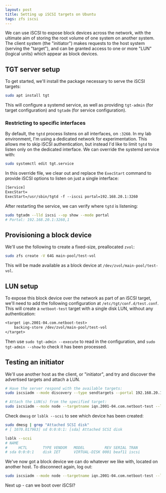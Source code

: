 ```yaml
---
layout: post
title: Setting up iSCSI targets on Ubuntu
tags: zfs iscsi
---
```


We can use iSCSI to expose block devices across the network, with the ultimate aim of storing the root volume of one system on another system. The client system (the "initiator") makes requests to the host system (serving the "target"), and can be granted access to one or more "LUN" (logical units) which appear as block devices.

## TGT server setup

To get started, we'll install the package necessary to serve the iSCSI targets:

```bash
sudo apt install tgt
```

This will configure a systemd service, as well as providing `tgt-admin` (for target configuration) and `tgtadm` (for service configuration).

### Restricting to specific interfaces

By default, the `tgtd` process listens on all interfaces, on `:3260`. In my lab environment, I'm using a dedicated network for experimentation. This allows me to skip iSCSI authentication, but instead I'd like to limit `tgtd` to listen only on the dedicated interface. We can override the systemd service with:

```bash
sudo systemctl edit tgt.service
```

In this override file, we clear out and replace the `ExecStart` command to provide iSCSI options to listen on just a single interface:

```txt
[Service]
ExecStart=
ExecStart=/usr/sbin/tgtd -f --iscsi portal=192.168.20.1:3260
```

After restarting the service, we can verify where `tgtd` is listening:

```bash
sudo tgtadm --lld iscsi --op show --mode portal
# Portal: 192.168.20.1:3260,1
```
## Provisioning a block device

We'll use the following to create a fixed-size, preallocated `zvol`:

```bash
sudo zfs create -V 64G main-pool/test-vol
```

This will be made available as a block device at `/dev/zvol/main-pool/test-vol`.

## LUN setup

To expose this block device over the network as part of an iSCSI target, we'll need to add the following configuration at `/etc/tgt/conf.d/test.conf`. This will create a `netboot-test` target with a single disk LUN, without any authentication:

```txt
<target iqn.2001-04.com.netboot-test>
	backing-store /dev/zvol/main-pool/test-vol
</target>
```

Then use `sudo tgt-admin --execute` to read in the configuration, and `sudo tgt-admin --show` to check it has been processed.

## Testing an initiator

We'll use another host as the client, or "initiator", and try and discover the advertised targets and attach a LUN.

```bash
# Have the server respond with the available targets:
sudo iscsiadm --mode discovery --type sendtargets --portal 192.168.20.1

# Attach the LUN(s) from the specified target:
sudo iscsiadm --mode node --targetname iqn.2001-04.com.netboot-test --login
```

Check `dmesg` or `lsblk --scsi` to see which device has been created:

```bash
sudo dmesg | grep "Attached SCSI disk"
# [ 1070.017963] sd 0:0:0:1: [sda] Attached SCSI disk

lsblk --scsi
# NAME
#     HCTL       TYPE VENDOR   MODEL         REV SERIAL TRAN
# sda 0:0:0:1    disk IET      VIRTUAL-DISK 0001 beaf11 iscsi
```
We've now got a block device we can do whatever we like with, located on another host. To disconnect again, log out:

```bash
sudo iscsiadm --mode node --targetname iqn.2001-04.com.netboot-test --login
```

Next up - can we boot over iSCSI?
